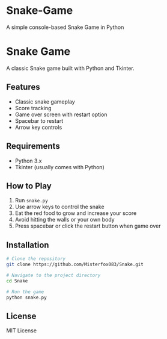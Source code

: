 # Snake-Game
A simple console-based Snake Game in Python
# Snake Game

A classic Snake game built with Python and Tkinter.

## Features
- Classic snake gameplay
- Score tracking
- Game over screen with restart option
- Spacebar to restart
- Arrow key controls

## Requirements
- Python 3.x
- Tkinter (usually comes with Python)

## How to Play
1. Run `snake.py`
2. Use arrow keys to control the snake
3. Eat the red food to grow and increase your score
4. Avoid hitting the walls or your own body
5. Press spacebar or click the restart button when game over

## Installation
```bash
# Clone the repository
git clone https://github.com/Misterfox083/Snake.git

# Navigate to the project directory
cd Snake

# Run the game
python snake.py
```

## License
MIT License
